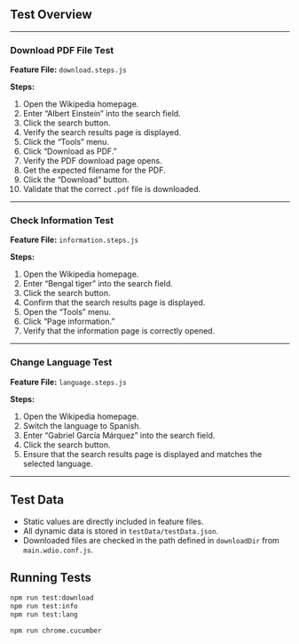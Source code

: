 ## Test Overview

---

### Download PDF File Test

**Feature File:** `download.steps.js`

**Steps:**
1. Open the Wikipedia homepage.
2. Enter “Albert Einstein” into the search field.
3. Click the search button.
4. Verify the search results page is displayed.
5. Click the “Tools” menu.
6. Click “Download as PDF.”
7. Verify the PDF download page opens.
8. Get the expected filename for the PDF.
9. Click the “Download” button.
10. Validate that the correct `.pdf` file is downloaded.

---

### Check Information Test

**Feature File:** `information.steps.js`

**Steps:**
1. Open the Wikipedia homepage.
2. Enter “Bengal tiger” into the search field.
3. Click the search button.
4. Confirm that the search results page is displayed.
5. Open the “Tools” menu.
6. Click “Page information.”
7. Verify that the information page is correctly opened.

---

### Change Language Test

**Feature File:** `language.steps.js`

**Steps:**
1. Open the Wikipedia homepage.
2. Switch the language to Spanish.
3. Enter “Gabriel García Márquez” into the search field.
4. Click the search button.
5. Ensure that the search results page is displayed and matches the selected language.

---

## Test Data

- Static values are directly included in feature files.
- All dynamic data is stored in `testData/testData.json`.
- Downloaded files are checked in the path defined in `downloadDir` from `main.wdio.conf.js`.

## Running Tests

```bash
npm run test:download
npm run test:info
npm run test:lang

npm run chrome.cucumber